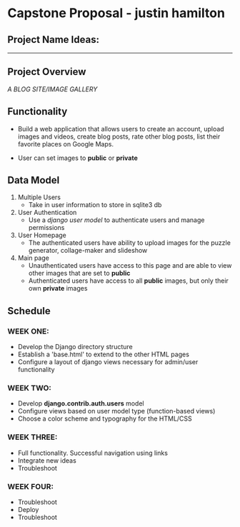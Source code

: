 # Capstone Proposal -  justin hamilton
## Project Name Ideas:

****

## Project Overview

*A BLOG SITE/IMAGE GALLERY* 

## Functionality

- Build a web application that allows users to create an account,  upload images and videos, create blog posts, rate other blog posts, list their favorite places on Google Maps.

- User can set images to **public** or **private**


## Data Model

1. Multiple Users
    - Take in user information to store in sqlite3 db
2. User Authentication
    - Use a *django user model* to authenticate users and manage permissions
3. User Homepage
    - The authenticated users have ability to upload images for the puzzle generator, collage-maker and slideshow
4. Main page
    - Unauthenticated users have access to this page and are able to view other images that are set to **public**
    - Authenticated users have access to all **public** images, but only their own **private** images


## Schedule

### WEEK ONE:
- Develop the Django directory structure
- Establish a 'base.html' to extend to the other HTML pages
- Configure a layout of django views necessary for admin/user functionality

### WEEK TWO:
- Develop **django.contrib.auth.users** model
- Configure views based on user model type (function-based views)
- Choose a color scheme and typography for the HTML/CSS

### WEEK THREE:
- Full functionality. Successful navigation using links
- Integrate new ideas
- Troubleshoot

### WEEK FOUR:
- Troubleshoot
- Deploy 
- Troubleshoot